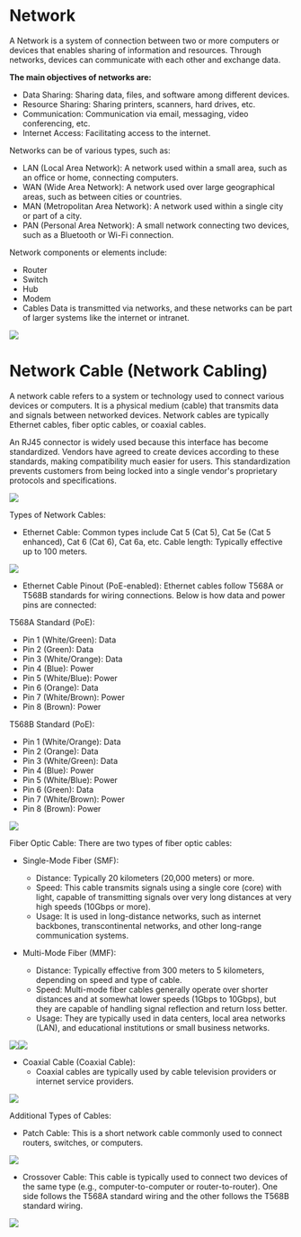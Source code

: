 # Network
A Network is a system of connection between two or more computers or devices that enables sharing of information and resources. Through networks, devices can communicate with each other and exchange data.

**The main objectives of networks are:**
- Data Sharing: Sharing data, files, and software among different devices.
- Resource Sharing: Sharing printers, scanners, hard drives, etc.
- Communication: Communication via email, messaging, video conferencing, etc.
- Internet Access: Facilitating access to the internet.

Networks can be of various types, such as:
- LAN (Local Area Network): A network used within a small area, such as an office or home, connecting computers.
- WAN (Wide Area Network): A network used over large geographical areas, such as between cities or countries.
- MAN (Metropolitan Area Network): A network used within a single city or part of a city.
- PAN (Personal Area Network): A small network connecting two devices, such as a Bluetooth or Wi-Fi connection.

Network components or elements include:
- Router
- Switch
- Hub
- Modem
- Cables
Data is transmitted via networks, and these networks can be part of larger systems like the internet or intranet.

![](Images/pic1.jpg)

# Network Cable (Network Cabling)
A network cable refers to a system or technology used to connect various devices or computers. It is a physical medium (cable) that transmits data and signals between networked devices. Network cables are typically Ethernet cables, fiber optic cables, or coaxial cables.

An RJ45 connector is widely used because this interface has become standardized. Vendors have agreed to create devices according to these standards, making compatibility much easier for users. This standardization prevents customers from being locked into a single vendor's proprietary protocols and specifications.

![](Images/rj-connector.jpg)

Types of Network Cables:
- Ethernet Cable:
Common types include Cat 5 (Cat 5), Cat 5e (Cat 5 enhanced), Cat 6 (Cat 6), Cat 6a, etc.
Cable length: Typically effective up to 100 meters.

![](Images/catcable.jpg)

- Ethernet Cable Pinout (PoE-enabled):
Ethernet cables follow T568A or T568B standards for wiring connections. Below is how data and power pins are connected:

T568A Standard (PoE):

- Pin 1 (White/Green): Data
- Pin 2 (Green): Data
- Pin 3 (White/Orange): Data
- Pin 4 (Blue): Power
- Pin 5 (White/Blue): Power
- Pin 6 (Orange): Data
- Pin 7 (White/Brown): Power
- Pin 8 (Brown): Power

T568B Standard (PoE):

- Pin 1 (White/Orange): Data
- Pin 2 (Orange): Data
- Pin 3 (White/Green): Data
- Pin 4 (Blue): Power
- Pin 5 (White/Blue): Power
- Pin 6 (Green): Data
- Pin 7 (White/Brown): Power
- Pin 8 (Brown): Power

![](Images/standardcabling.jpg)

Fiber Optic Cable:
There are two types of fiber optic cables:

- Single-Mode Fiber (SMF):
  - Distance: Typically 20 kilometers (20,000 meters) or more.
  - Speed: This cable transmits signals using a single core (core) with light, capable of transmitting signals over very long distances at very high speeds (10Gbps or more).
  - Usage: It is used in long-distance networks, such as internet backbones, transcontinental networks, and other long-range communication systems.

- Multi-Mode Fiber (MMF):
  - Distance: Typically effective from 300 meters to 5 kilometers, depending on speed and type of cable.
  - Speed: Multi-mode fiber cables generally operate over shorter distances and at somewhat lower speeds (1Gbps to 10Gbps), but they are capable of handling signal reflection and return loss better.
  - Usage: They are typically used in data centers, local area networks (LAN), and educational institutions or small business networks.

![](Images/SMF-MMF-C.jpg)![](Images/SM-MF.jpg)

- Coaxial Cable (Coaxial Cable):
  - Coaxial cables are typically used by cable television providers or internet service providers.

![](Images/coaxial.jpg)

Additional Types of Cables:
- Patch Cable:
This is a short network cable commonly used to connect routers, switches, or computers.

![](Images/patch.jpg)

- Crossover Cable:
This cable is typically used to connect two devices of the same type (e.g., computer-to-computer or router-to-router). One side follows the T568A standard wiring and the other follows the T568B standard wiring.

![](Images/standardcabling.jpg)
